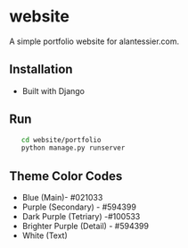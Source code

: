 # website
A simple portfolio website for alantessier.com.

## Installation
- Built with Django

## Run
```sh
   cd website/portfolio 
   python manage.py runserver 
  ```

## Theme Color Codes
- Blue (Main)- #021033 
- Purple (Secondary) - #594399 
- Dark Purple (Tetriary) -#100533 
- Brighter Purple (Detail) - #594399 
- White (Text)


